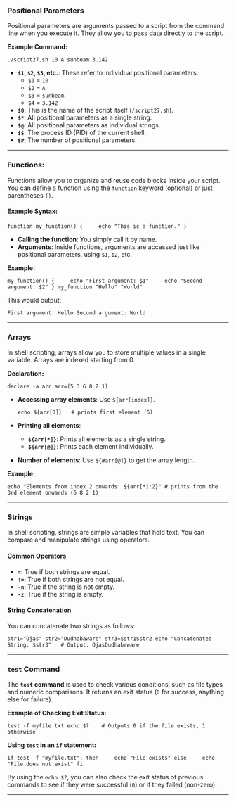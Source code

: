 ### **Positional Parameters**

Positional parameters are arguments passed to a script from the command line when you execute it. They allow you to pass data directly to the script.

**Example Command:**

`./script27.sh 10 A sunbeam 3.142`

- **`$1`, `$2`, `$3`, etc.**: These refer to individual positional parameters.
    - `$1` = `10`
    - `$2` = `A`
    - `$3` = `sunbeam`
    - `$4` = `3.142`
- **`$0`**: This is the name of the script itself (`/script27.sh`).
- **`$*`**: All positional parameters as a single string.
- **`$@`**: All positional parameters as individual strings.
- **`$$`**: The process ID (PID) of the current shell.
- **`$#`**: The number of positional parameters.

---

### **Functions:**

Functions allow you to organize and reuse code blocks inside your script. You can define a function using the `function` keyword (optional) or just parentheses `()`.

#### Example Syntax:

`function my_function() {     echo "This is a function." }`

- **Calling the function**: You simply call it by name.
- **Arguments**: Inside functions, arguments are accessed just like positional parameters, using `$1`, `$2`, etc.

**Example:**

`my_function() {     echo "First argument: $1"     echo "Second argument: $2" } my_function "Hello" "World"`

This would output:

`First argument: Hello Second argument: World`

---
### **Arrays**

In shell scripting, arrays allow you to store multiple values in a single variable. Arrays are indexed starting from 0.

**Declaration:**

`declare -a arr arr=(5 3 6 8 2 1)`

- **Accessing array elements**: Use `${arr[index]}`.

    `echo ${arr[0]}   # prints first element (5)`
    
- **Printing all elements**:
    - **`${arr[*]}`**: Prints all elements as a single string.
    - **`${arr[@]}`**: Prints each element individually.
- **Number of elements**: Use `${#arr[@]}` to get the array length.

**Example:**

`echo "Elements from index 2 onwards: ${arr[*]:2}" # prints from the 3rd element onwards (6 8 2 1)`

---

### **Strings**

In shell scripting, strings are simple variables that hold text. You can compare and manipulate strings using operators.

#### Common Operators

- **`=`**: True if both strings are equal.
- **`!=`**: True if both strings are not equal.
- **`-n`**: True if the string is not empty.
- **`-z`**: True if the string is empty.

#### String Concatenation

You can concatenate two strings as follows:

`str1="Ojas" str2="Dudhabaware" str3=$str1$str2 echo "Concatenated String: $str3"   # Output: OjasDudhabaware`

---

### **`test` Command**

The **`test` command** is used to check various conditions, such as file types and numeric comparisons. It returns an exit status (`0` for success, anything else for failure).

**Example of Checking Exit Status:**

`test -f myfile.txt echo $?    # Outputs 0 if the file exists, 1 otherwise`

**Using `test` in an `if` statement:**

`if test -f "myfile.txt"; then     echo "File exists" else     echo "File does not exist" fi`

By using the `echo $?`, you can also check the exit status of previous commands to see if they were successful (`0`) or if they failed (non-zero).

---